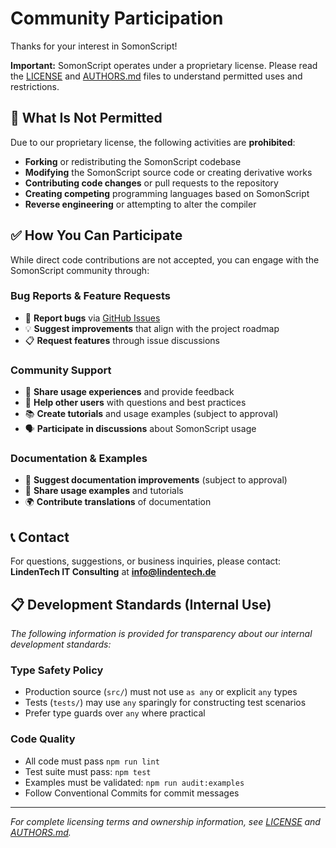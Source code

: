 # Community Participation

Thanks for your interest in SomonScript!

**Important:** SomonScript operates under a proprietary license. Please read the
[LICENSE](LICENSE) and [AUTHORS.md](AUTHORS.md) files to understand permitted
uses and restrictions.

## 🚫 What Is Not Permitted

Due to our proprietary license, the following activities are **prohibited**:

- **Forking** or redistributing the SomonScript codebase
- **Modifying** the SomonScript source code or creating derivative works
- **Contributing code changes** or pull requests to the repository
- **Creating competing** programming languages based on SomonScript
- **Reverse engineering** or attempting to alter the compiler

## ✅ How You Can Participate

While direct code contributions are not accepted, you can engage with the
SomonScript community through:

### **Bug Reports & Feature Requests**

- 🐛 **Report bugs** via
  [GitHub Issues](https://github.com/lindentechde/Somon-Script/issues)
- 💡 **Suggest improvements** that align with the project roadmap
- 📋 **Request features** through issue discussions

### **Community Support**

- 💬 **Share usage experiences** and provide feedback
- 🤝 **Help other users** with questions and best practices
- 📚 **Create tutorials** and usage examples (subject to approval)
- 🗣️ **Participate in discussions** about SomonScript usage

### **Documentation & Examples**

- 📖 **Suggest documentation improvements** (subject to approval)
- 🎯 **Share usage examples** and tutorials
- 🌍 **Contribute translations** of documentation

## 📞 Contact

For questions, suggestions, or business inquiries, please contact: **LindenTech
IT Consulting** at **info@lindentech.de**

## 📋 Development Standards (Internal Use)

_The following information is provided for transparency about our internal
development standards:_

### Type Safety Policy

- Production source (`src/`) must not use `as any` or explicit `any` types
- Tests (`tests/`) may use `any` sparingly for constructing test scenarios
- Prefer type guards over `any` where practical

### Code Quality

- All code must pass `npm run lint`
- Test suite must pass: `npm test`
- Examples must be validated: `npm run audit:examples`
- Follow Conventional Commits for commit messages

---

_For complete licensing terms and ownership information, see [LICENSE](LICENSE)
and [AUTHORS.md](AUTHORS.md)._
